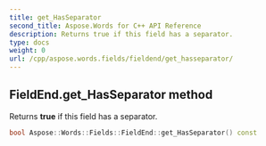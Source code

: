 ```yaml
---
title: get_HasSeparator
second_title: Aspose.Words for C++ API Reference
description: Returns true if this field has a separator. 
type: docs
weight: 0
url: /cpp/aspose.words.fields/fieldend/get_hasseparator/
---
```

## FieldEnd.get_HasSeparator method


Returns **true** if this field has a separator.

```cpp
bool Aspose::Words::Fields::FieldEnd::get_HasSeparator() const
```

